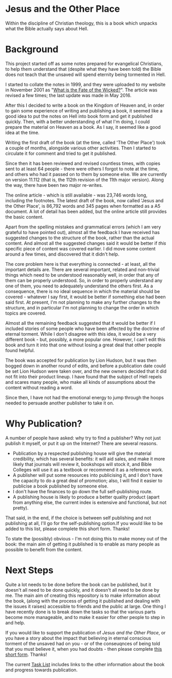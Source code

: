 # Jesus and the Other Place

Within the discipline of Christian theology, this is a book which unpacks 
what the Bible actually says about Hell.

# Background

This project started off as some notes prepared for evangelical Christians, 
to help them understand that (despite what they have been told) the Bible 
does not teach that the unsaved will spend eternity being tormented in Hell.

I started to collate the notes in 1999, and they were uploaded to my website 
in November 2001 as 
"[What is the Fate of the Wicked?](http://hazelden.org.uk/pt03/art_pt121_fate_of_wicked.htm)".
The article was revised a few times; the last update was made in May 2016.

After this I decided to write a book on the Kingdom of Heaven and, in order to gain 
some experience of writing and publishing a book, it seemed like a good idea to
put the notes on Hell into book form and get it published quickly. Then, with a 
better understanding of what I'm doing, I could prepare the material on Heaven as
a book.  As I say, it seemed like a good idea at the time.

Writing the first draft of the book (at the time, called 'The Other Place') took a 
couple of months, alongside various other activities.  Then I started to circulate 
it for comment and tried to get it published.

Since then it has been reviewed and revised countless times, with copies sent to
at least 64 people - there were others I forgot to note at the time, and others who
had it passed on to them by someone else.  We are currently on version 11.112 
(that is, the 112th revision of the 11th major version). Along the way, there have 
been two major re-writes.

The online article - which is still available - was 23,746 words long, including the 
footnotes.  The latest draft of the book, now called 'Jesus and the Other Place', is 
86,792 words and 345 pages when formatted as a A5 document.  A lot of detail has 
been added, but the online article still provides the basic content.

Apart from the spelling mistakes and grammatical errors (which I am very grateful to 
have pointed out), 
almost all the feedback I have received has suggested changes to the structure of the 
book, rather than the actual content.  And almost all the suggested changes said
it would be better if *this* specific piece of content was covered earlier.  I did 
move some content around a few times, and discovered that it didn't help.

The core problem here is that everything is connected - at least, all the important
details are.  There are several important, related and non-trivial things which need 
to be understood reasonably well, in order that any of them can be properly 
understood.  So, in order to properly understand any one of them, you need to 
adequately understand the others first. As a consequence, there is no ideal sequence 
in which the material should be covered - whatever I say first, it would be better 
if something else had been said first. At present, I'm not planning to make any 
further changes to the structure, and in particular I'm not planning to change the 
order in which topics are covered.

Almost all the remaining feedback suggested that it would be better if I included 
stories of some people who have been affected by the doctrine of eternal torment.
While I don't disagree with this idea, it would be a very different book - but,
possibly, a more popular one.  However, I can't edit this book and turn it into 
that one without losing  a great deal that other people found helpful.

The book was accepted for publication by Lion Hudson, but it was then bogged down 
in another round of edits, and before a publication date could be set Lion Hudson 
were taken over, and the new owners decided that it did not fit into their 
product lineup.  I have found that the subject of Hell repels and scares many people, 
who make all kinds of assumptions about the content without reading a word.

Since then, I have not had the emotional energy to jump through the hoops needed to
persuade another publisher to take it on.

# Why Publication?

A number of people have asked: why try to find a publisher?  Why not just 
publish it myself, or put it up on the Internet?  There are several reasons.

- Publication by a respected publishing house will give the material credibility,
  which has several benefits: it will aid sales, 
  and make it more likely that journals will review it, bookshops will stock it,
  and Bible Colleges will use it as a textbook or recommend it as a reference work.
- A publisher will put some resources into publicising it, and I don't have the
  capacity to do a great deal of promotion; also, I will find it easier to publicise
  a book published by someone else.
- I don't have the finances to go down the full self-publishing route.
- A publishing house is likely to produce a better quality product (apart from
  anything else, the current index is extensive and functional, but not pretty).

That said, in the end, if the choice is between self publishing and not 
publishing at all, I'll go for the self-publishing option.If you would like to be added to this list, please complete this short form. Thanks!

To state the (possibly) obvious - I'm not doing this to make money out of the book:
the main aim of getting it published is to enable as many people as possible to
benefit from the content.

# Next Steps

Quite a lot needs to be done before the book can be published, but it doesn't 
all need to be done quickly, and it doesn't all need to be done by me. 
The main aim of creating this repository is to make information about the book,
(along with the process of getting it published and dealing with the issues it 
raises) accessible to friends and the public at large.
One thing I have recently done is to break down the tasks so that the various 
parts become more manageable, and to make it easier for other people to step
in and help.

If you would like to support the publication of *Jesus and the Other Place*,
or you have a story about the impact that believing in eternal conscious torment 
of the unsaved had on you - or of the conseuqnces of being told that you must
believe it, when you had doubts - then please complete [this short 
form](https://forms.gle/WdtHYqaW535saqzB9). Thanks!

The current [Task List](Task_List.md) includes links to the other
information about the book and progress towards publication.
